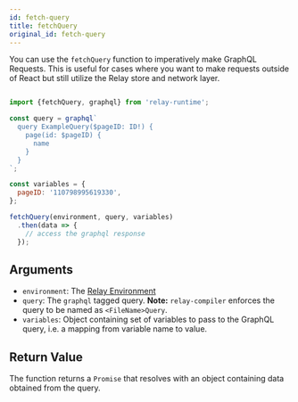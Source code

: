 ```yaml
---
id: fetch-query
title: fetchQuery
original_id: fetch-query
---
```

You can use the `fetchQuery` function to imperatively make GraphQL Requests. This is useful for cases where you want to make requests outside of React but still utilize the Relay store and network layer.

```javascript

import {fetchQuery, graphql} from 'relay-runtime';

const query = graphql`
  query ExampleQuery($pageID: ID!) {
    page(id: $pageID) {
      name
    }
  }
`;

const variables = {
  pageID: '110798995619330',
};

fetchQuery(environment, query, variables)
  .then(data => {
    // access the graphql response
  });

```

## Arguments

-   `environment`: The [Relay Environment](./relay-environment.html)
-   `query`: The `graphql` tagged query. **Note:** `relay-compiler` enforces the query to be named as `<FileName>Query`.
-   `variables`: Object containing set of variables to pass to the GraphQL query, i.e. a mapping from variable name to value.

## Return Value

The function returns a `Promise` that resolves with an object containing data obtained from the query.
